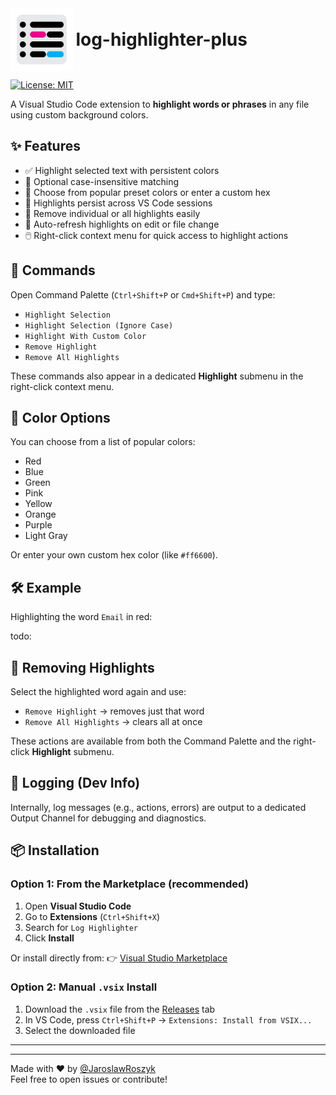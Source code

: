 <div align="left">
  <img title="plan_ahead" src="./assets/log-highlighter-logo2.png" align="left" width="100" style="padding-right: 0.5ch">
  <span style="font-size: 2em; font-weight: bold; line-height: 100px;">log-highlighter-plus</span>
</div>


[![License: MIT](https://img.shields.io/badge/license-MIT-blue)](#license)

A Visual Studio Code extension to **highlight words or phrases** in any file using custom background colors.

## ✨ Features

- ✅ Highlight selected text with persistent colors
- 🧠 Optional case-insensitive matching
- 🎨 Choose from popular preset colors or enter a custom hex
- 💾 Highlights persist across VS Code sessions
- 🧹 Remove individual or all highlights easily
- 🔄 Auto-refresh highlights on edit or file change
- 🖱️ Right-click context menu for quick access to highlight actions

## 🚀 Commands

Open Command Palette (`Ctrl+Shift+P` or `Cmd+Shift+P`) and type:

- `Highlight Selection`
- `Highlight Selection (Ignore Case)`
- `Highlight With Custom Color`
- `Remove Highlight`
- `Remove All Highlights`

These commands also appear in a dedicated **Highlight** submenu in the right-click context menu.

## 🎨 Color Options

You can choose from a list of popular colors:
- Red
- Blue
- Green
- Pink
- Yellow
- Orange
- Purple
- Light Gray

Or enter your own custom hex color (like `#ff6600`).

## 🛠 Example

Highlighting the word `Email` in red:

todo:

## 🧹 Removing Highlights

Select the highlighted word again and use:
- `Remove Highlight` → removes just that word  
- `Remove All Highlights` → clears all at once

These actions are available from both the Command Palette and the right-click **Highlight** submenu.

## 📝 Logging (Dev Info)

Internally, log messages (e.g., actions, errors) are output to a dedicated Output Channel for debugging and diagnostics.

## 📦 Installation

### Option 1: From the Marketplace (recommended)

1. Open **Visual Studio Code**
2. Go to **Extensions** (`Ctrl+Shift+X`)
3. Search for `Log Highlighter`
4. Click **Install**

Or install directly from:
👉 [Visual Studio Marketplace](https://marketplace.visualstudio.com/items?itemName=JaroslawRoszyk.log-highlighter-plus)


### Option 2: Manual `.vsix` Install

1. Download the `.vsix` file from the [Releases](https://github.com/your-repo/releases) tab
2. In VS Code, press `Ctrl+Shift+P` → `Extensions: Install from VSIX...`
3. Select the downloaded file

---

---

Made with ❤️ by [@JaroslawRoszyk](https://github.com/JaroslawRoszyk)  
Feel free to open issues or contribute!
